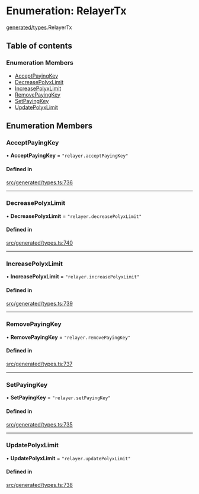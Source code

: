 # Enumeration: RelayerTx

[generated/types](../wiki/generated.types).RelayerTx

## Table of contents

### Enumeration Members

- [AcceptPayingKey](../wiki/generated.types.RelayerTx#acceptpayingkey)
- [DecreasePolyxLimit](../wiki/generated.types.RelayerTx#decreasepolyxlimit)
- [IncreasePolyxLimit](../wiki/generated.types.RelayerTx#increasepolyxlimit)
- [RemovePayingKey](../wiki/generated.types.RelayerTx#removepayingkey)
- [SetPayingKey](../wiki/generated.types.RelayerTx#setpayingkey)
- [UpdatePolyxLimit](../wiki/generated.types.RelayerTx#updatepolyxlimit)

## Enumeration Members

### AcceptPayingKey

• **AcceptPayingKey** = ``"relayer.acceptPayingKey"``

#### Defined in

[src/generated/types.ts:736](https://github.com/PolymeshAssociation/polymesh-private-sdk/blob/2c6aa0b4/src/generated/types.ts#L736)

___

### DecreasePolyxLimit

• **DecreasePolyxLimit** = ``"relayer.decreasePolyxLimit"``

#### Defined in

[src/generated/types.ts:740](https://github.com/PolymeshAssociation/polymesh-private-sdk/blob/2c6aa0b4/src/generated/types.ts#L740)

___

### IncreasePolyxLimit

• **IncreasePolyxLimit** = ``"relayer.increasePolyxLimit"``

#### Defined in

[src/generated/types.ts:739](https://github.com/PolymeshAssociation/polymesh-private-sdk/blob/2c6aa0b4/src/generated/types.ts#L739)

___

### RemovePayingKey

• **RemovePayingKey** = ``"relayer.removePayingKey"``

#### Defined in

[src/generated/types.ts:737](https://github.com/PolymeshAssociation/polymesh-private-sdk/blob/2c6aa0b4/src/generated/types.ts#L737)

___

### SetPayingKey

• **SetPayingKey** = ``"relayer.setPayingKey"``

#### Defined in

[src/generated/types.ts:735](https://github.com/PolymeshAssociation/polymesh-private-sdk/blob/2c6aa0b4/src/generated/types.ts#L735)

___

### UpdatePolyxLimit

• **UpdatePolyxLimit** = ``"relayer.updatePolyxLimit"``

#### Defined in

[src/generated/types.ts:738](https://github.com/PolymeshAssociation/polymesh-private-sdk/blob/2c6aa0b4/src/generated/types.ts#L738)
